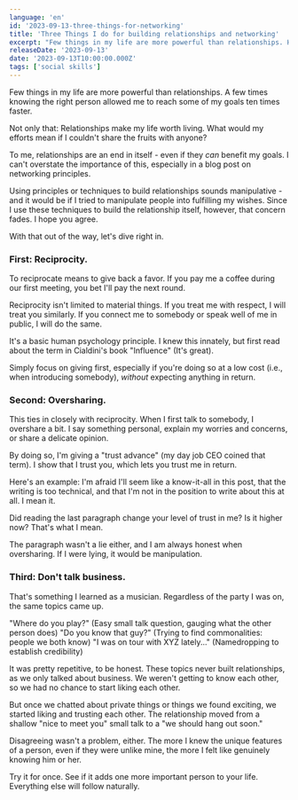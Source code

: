 ```yaml
---
language: 'en'
id: '2023-09-13-three-things-for-networking'
title: 'Three Things I do for building relationships and networking'
excerpt: "Few things in my life are more powerful than relationships. Here's what I do to bring new people into my life."
releaseDate: '2023-09-13'
date: '2023-09-13T10:00:00.000Z'
tags: ['social skills']
---
```


Few things in my life are more powerful than relationships. A few times knowing the right person allowed me to reach some of my goals ten times faster.

Not only that: Relationships make my life worth living. What would my efforts mean if I couldn't share the fruits with anyone?

To me, relationships are an end in itself - even if they _can_ benefit my goals. I can't overstate the importance of this, especially in a blog post on networking principles.

Using principles or techniques to build relationships sounds manipulative - and it would be if I tried to manipulate people into fulfilling my wishes. Since I use these techniques to build the relationship itself, however, that concern fades. I hope you agree.

With that out of the way, let's dive right in.

### First: Reciprocity.

To reciprocate means to give back a favor. If you pay me a coffee during our first meeting, you bet I'll pay the next round.

Reciprocity isn't limited to material things. If you treat me with respect, I will treat you similarly. If you connect me to somebody or speak well of me in public, I will do the same.

It's a basic human psychology principle. I knew this innately, but first read about the term in Cialdini's book "Influence" (It's great).

Simply focus on giving first, especially if you're doing so at a low cost (i.e., when introducing somebody), _without_ expecting anything in return.

### Second: Oversharing.

This ties in closely with reciprocity. When I first talk to somebody, I overshare a bit. I say something personal, explain my worries and concerns, or share a delicate opinion.

By doing so, I'm giving a "trust advance" (my day job CEO coined that term). I show that I trust you, which lets you trust me in return.

Here's an example: I'm afraid I'll seem like a know-it-all in this post, that the writing is too technical, and that I'm not in the position to write about this at all. I mean it.

Did reading the last paragraph change your level of trust in me? Is it higher now? That's what I mean.

The paragraph wasn't a lie either, and I am always honest when oversharing. If I were lying, it would be manipulation.

### Third: Don't talk business.

That's something I learned as a musician. Regardless of the party I was on, the same topics came up.

"Where do you play?" (Easy small talk question, gauging what the other person does)
"Do you know that guy?" (Trying to find commonalities: people we both know)
"I was on tour with XYZ lately..." (Namedropping to establish credibility)

It was pretty repetitive, to be honest. These topics never built relationships, as we only talked about business. We weren't getting to know each other, so we had no chance to start liking each other.

But once we chatted about private things or things we found exciting, we started liking and trusting each other. The relationship moved from a shallow "nice to meet you" small talk to a "we should hang out soon."

Disagreeing wasn't a problem, either. The more I knew the unique features of a person, even if they were unlike mine, the more I felt like genuinely knowing him or her.

Try it for once. See if it adds one more important person to your life. Everything else will follow naturally.
